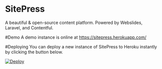 # SitePress
A beautiful &amp; open-source content platform. Powered by Webslides, Laravel, and Contentful.

#Demo
A demo instance is online at https://sitepress.herokuapp.com/

#Deploying
You can deploy a new instance of SitePress to Heroku instantly by clicking the button below.

[![Deploy](https://www.herokucdn.com/deploy/button.svg)](https://heroku.com/deploy)
